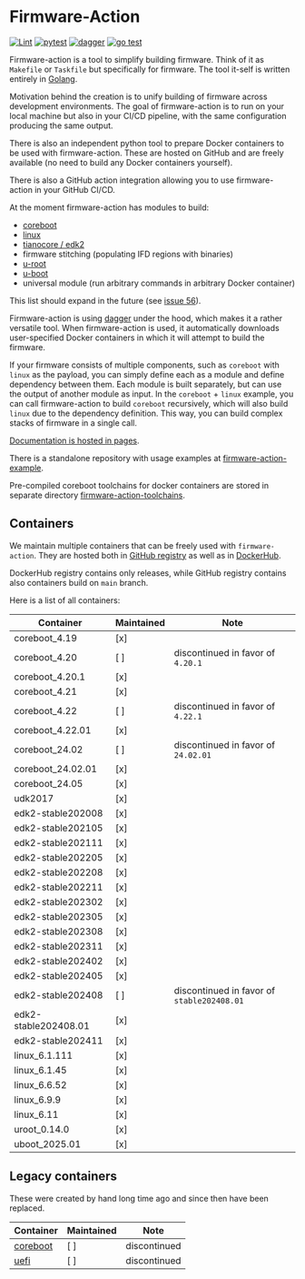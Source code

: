 # Firmware-Action

[![Lint](https://github.com/9elements/firmware-action/actions/workflows/lint.yml/badge.svg)](https://github.com/9elements/firmware-action/actions/workflows/lint.yml)
[![pytest](https://github.com/9elements/firmware-action/actions/workflows/pytest.yml/badge.svg)](https://github.com/9elements/firmware-action/actions/workflows/pytest.yml)
[![dagger](https://github.com/9elements/firmware-action/actions/workflows/docker-build-and-test.yml/badge.svg)](https://github.com/9elements/firmware-action/actions/workflows/docker-build-and-test.yml)
[![go test](https://github.com/9elements/firmware-action/actions/workflows/go-test.yml/badge.svg)](https://github.com/9elements/firmware-action/actions/workflows/go-test.yml)

Firmware-action is a tool to simplify building firmware. Think of it as `Makefile` or `Taskfile` but specifically for firmware. The tool it-self is written entirely in [Golang](https://go.dev/).

Motivation behind the creation is to unify building of firmware across development environments. The goal of firmware-action is to run on your local machine but also in your CI/CD pipeline, with the same configuration producing the same output.

There is also an independent python tool to prepare Docker containers to be used with firmware-action. These are hosted on GitHub and are freely available (no need to build any Docker containers yourself).

There is also a GitHub action integration allowing you to use firmware-action in your GitHub CI/CD.

At the moment firmware-action has modules to build:
- [coreboot](https://coreboot.org/)
- [linux](https://www.kernel.org/)
- [tianocore / edk2](https://www.tianocore.org/)
- firmware stitching (populating IFD regions with binaries)
- [u-root](https://github.com/u-root/u-root)
- [u-boot](https://docs.u-boot.org/en/latest/index.html)
- universal module (run arbitrary commands in arbitrary Docker container)

This list should expand in the future (see [issue 56](https://github.com/9elements/firmware-action/issues/56)).

Firmware-action is using [dagger](https://docs.dagger.io/) under the hood, which makes it a rather versatile tool. When firmware-action is used, it automatically downloads user-specified Docker containers in which it will attempt to build the firmware.

If your firmware consists of multiple components, such as `coreboot` with `linux` as the payload, you can simply define each as a module and define dependency between them. Each module is built separately, but can use the output of another module as input. In the `coreboot` + `linux` example, you can call firmware-action to build `coreboot` recursively, which will also build `linux` due to the dependency definition. This way, you can build complex stacks of firmware in a single call.

[Documentation is hosted in pages](https://9elements.github.io/firmware-action/).

There is a standalone repository with usage examples at [firmware-action-example](https://github.com/9elements/firmware-action-example).

Pre-compiled coreboot toolchains for docker containers are stored in separate directory [firmware-action-toolchains](https://github.com/9elements/firmware-action-toolchains).


## Containers

We maintain multiple containers that can be freely used with `firmware-action`. They are hosted both in [GitHub registry](https://github.com/orgs/9elements/packages?repo_name=firmware-action) as well as in [DockerHub](https://hub.docker.com/u/9elementscyberops).

DockerHub registry contains only releases, while GitHub registry contains also containers build on `main` branch.

Here is a list of all containers:

| Container            | Maintained | Note                                       |
| -------------------- | ---------- | ------------------------------------------ |
| coreboot_4.19        | [x]        |                                            |
| coreboot_4.20        | [ ]        | discontinued in favor of `4.20.1`          |
| coreboot_4.20.1      | [x]        |                                            |
| coreboot_4.21        | [x]        |                                            |
| coreboot_4.22        | [ ]        | discontinued in favor of `4.22.1`          |
| coreboot_4.22.01     | [x]        |                                            |
| coreboot_24.02       | [ ]        | discontinued in favor of `24.02.01`        |
| coreboot_24.02.01    | [x]        |                                            |
| coreboot_24.05       | [x]        |                                            |
| udk2017              | [x]        |                                            |
| edk2-stable202008    | [x]        |                                            |
| edk2-stable202105    | [x]        |                                            |
| edk2-stable202111    | [x]        |                                            |
| edk2-stable202205    | [x]        |                                            |
| edk2-stable202208    | [x]        |                                            |
| edk2-stable202211    | [x]        |                                            |
| edk2-stable202302    | [x]        |                                            |
| edk2-stable202305    | [x]        |                                            |
| edk2-stable202308    | [x]        |                                            |
| edk2-stable202311    | [x]        |                                            |
| edk2-stable202402    | [x]        |                                            |
| edk2-stable202405    | [x]        |                                            |
| edk2-stable202408    | [ ]        | discontinued in favor of `stable202408.01` |
| edk2-stable202408.01 | [x]        |                                            |
| edk2-stable202411    | [x]        |                                            |
| linux_6.1.111        | [x]        |                                            |
| linux_6.1.45         | [x]        |                                            |
| linux_6.6.52         | [x]        |                                            |
| linux_6.9.9          | [x]        |                                            |
| linux_6.11           | [x]        |                                            |
| uroot_0.14.0         | [x]        |                                            |
| uboot_2025.01        | [x]        |                                            |


## Legacy containers

These were created by hand long time ago and since then have been replaced.

| Container                                                                         | Maintained | Note         |
| --------------------------------------------------------------------------------- | ---------- | ------------ |
| [coreboot](https://github.com/orgs/9elements/packages/container/package/coreboot) | [ ]        | discontinued |
| [uefi](https://github.com/orgs/9elements/packages/container/package/uefi)         | [ ]        | discontinued |
